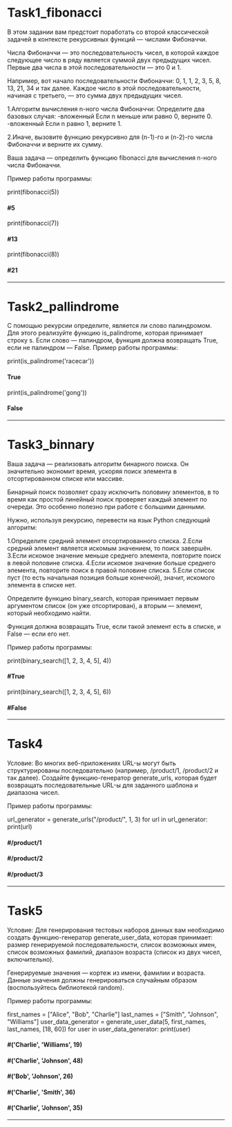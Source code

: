 # Task1_fibonacci

В этом задании вам предстоит поработать со второй классической задачей в контексте рекурсивных функций — числами Фибоначчи.

Числа Фибоначчи — это последовательность чисел, в которой каждое следующее число в ряду является суммой двух предыдущих чисел. Первые два числа в этой последовательности — это 0 и 1.

Например, вот начало последовательности Фибоначчи: 0, 1, 1, 2, 3, 5, 8, 13, 21, 34 и так далее. Каждое число в этой последовательности, начиная с третьего, — это сумма двух предыдущих чисел.

1.Алгоритм вычисления n-ного числа Фибоначчи:
Определите два базовых случая: -вложенный Если n меньше или равно 0, верните 0. -вложенный Если n равно 1, верните 1.

2.Иначе, вызовите функцию рекурсивно для (n-1)-го и (n-2)-го числа Фибоначчи и верните их сумму.

Ваша задача — определить функцию fibonacci для вычисления n-ного числа Фибоначчи.

Пример работы программы:


print(fibonacci(5)) 
#### #5
print(fibonacci(7)) 
#### #13
print(fibonacci(8)) 
#### #21

-----------------------------
# Task2_pallindrome

С помощью рекурсии определите, является ли слово палиндромом.
Для этого реализуйте функцию is_palindrome, которая принимает строку s. Если слово — палиндром, функция должна возвращать True, если не палиндром — False.
Пример работы программы:


print(is_palindrome('racecar'))
#### True
print(is_palindrome('gong'))
#### False

-------------------------------
# Task3_binnary

Ваша задача — реализовать алгоритм бинарного поиска. Он значительно экономит время, ускоряя поиск элемента в отсортированном списке или массиве.

Бинарный поиск позволяет сразу исключить половину элементов, в то время как простой линейный поиск проверяет каждый элемент по очереди. Это особенно полезно при работе с большими данными.

Нужно, используя рекурсию, перевести на язык Python следующий алгоритм:

1.Определите средний элемент отсортированного списка.
2.Если средний элемент является искомым значением, то поиск завершён.
3.Если искомое значение меньше среднего элемента, повторите поиск в левой половине списка.
4.Если искомое значение больше среднего элемента, повторите поиск в правой половине списка.
5.Если список пуст (то есть начальная позиция больше конечной), значит, искомого элемента в списке нет.

Определите функцию binary_search, которая принимает первым аргументом список (он уже отсортирован), а вторым — элемент, который необходимо найти.

Функция должна возвращать True, если такой элемент есть в списке, и False — если его нет.

Пример работы программы:


print(binary_search([1, 2, 3, 4, 5], 4))
#### #True
print(binary_search([1, 2, 3, 4, 5], 6))
#### #False

--------------------------
# Task4

Условие: Во многих веб-приложениях URL-ы могут быть структурированы последовательно (например, /product/1, /product/2 и так далее). Создайте функцию-генератор generate_urls, которая будет возвращать последовательные URL-ы для заданного шаблона и диапазона чисел.

Пример работы программы:


url_generator = generate_urls("/product/", 1, 3)
for url in url_generator:
   print(url)
#### #/product/1
#### #/product/2
#### #/product/3

-----------------------------------
# Task5

Условие: Для генерирования тестовых наборов данных вам необходимо создать функцию-генератор generate_user_data, которая принимает: размер генерируемой последовательности, список возможных имен, список возможных фамилий, диапазон возраста (список из двух чисел, включительно).

Генерируемые значения — кортеж из имени, фамилии и возраста. Данные значения должны генерироваться случайным образом (воспользуйтесь библиотекой random).

Пример работы программы:


first_names = ["Alice", "Bob", "Charlie"]
last_names = ["Smith", "Johnson", "Williams"]
user_data_generator = generate_user_data(5, first_names, last_names, [18, 60])
for user in user_data_generator:
   print(user)
#### #('Charlie', 'Williams', 19)
#### #('Charlie', 'Johnson', 48)
#### #('Bob', 'Johnson', 26)
#### #('Charlie', 'Smith', 36)
#### #('Charlie', 'Johnson', 35)

--------------------------------------